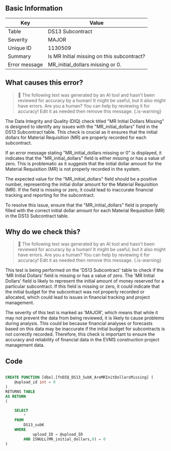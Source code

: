 ## Basic Information
| Key         | Value          |
|-------------|----------------|
| Table       | DS13 Subcontract |
| Severity    | MAJOR |
| Unique ID   | 1130509   |
| Summary     | Is MR Initial missing on this subcontract? |
| Error message | MR_initial_dollars missing or 0. |

## What causes this error?

> :robot: The following text was generated by an AI tool and hasn't been reviewed for accuracy by a human! It might be useful, but it also might have errors. Are you a human? You can help by reviewing it for accuracy! Edit it as needed then remove this message.
{.is-warning}

The Data Integrity and Quality (DIQ) check titled "MR Initial Dollars Missing" is designed to identify any issues with the "MR_initial_dollars" field in the DS13 Subcontract table. This check is crucial as it ensures that the initial dollars for Material Requisition (MR) are properly recorded for each subcontract.

If an error message stating "MR_initial_dollars missing or 0" is displayed, it indicates that the "MR_initial_dollars" field is either missing or has a value of zero. This is problematic as it suggests that the initial dollar amount for the Material Requisition (MR) is not properly recorded in the system.

The expected value for the "MR_initial_dollars" field should be a positive number, representing the initial dollar amount for the Material Requisition (MR). If the field is missing or zero, it could lead to inaccurate financial tracking and reporting for the subcontract.

To resolve this issue, ensure that the "MR_initial_dollars" field is properly filled with the correct initial dollar amount for each Material Requisition (MR) in the DS13 Subcontract table.
## Why do we check this?

> :robot: The following text was generated by an AI tool and hasn't been reviewed for accuracy by a human! It might be useful, but it also might have errors. Are you a human? You can help by reviewing it for accuracy! Edit it as needed then remove this message.
{.is-warning}

This test is being performed on the 'DS13 Subcontract' table to check if the 'MR Initial Dollars' field is missing or has a value of zero. The 'MR Initial Dollars' field is likely to represent the initial amount of money reserved for a particular subcontract. If this field is missing or zero, it could indicate that the initial budget for the subcontract was not properly recorded or allocated, which could lead to issues in financial tracking and project management.

The severity of this test is marked as 'MAJOR', which means that while it may not prevent the data from being reviewed, it is likely to cause problems during analysis. This could be because financial analyses or forecasts based on this data may be inaccurate if the initial budget for subcontracts is not correctly recorded. Therefore, this check is important to ensure the accuracy and reliability of financial data in the EVMS construction project management data.
## Code

```sql

CREATE FUNCTION [dbo].[fnDIQ_DS13_SubK_AreMRInitDollarsMissing] (
	@upload_id int = 0
)
RETURNS TABLE
AS RETURN
(
	
	SELECT
		*
	FROM 
		DS13_subK
	WHERE 
			upload_ID = @upload_ID 
		AND ISNULL(MR_initial_dollars,0) = 0
)
```
